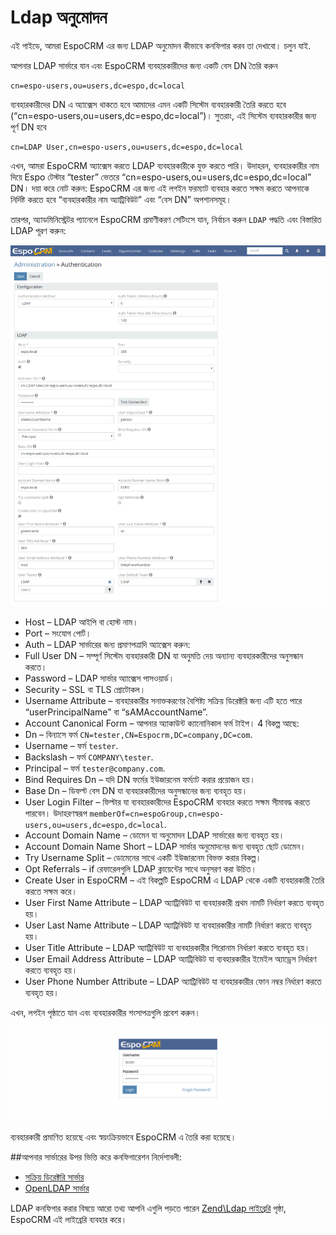 # Ldap অনুমোদন

এই গাইডে, আমরা EspoCRM এর জন্য LDAP অনুমোদন কীভাবে কনফিগার করব তা দেখাবো। চলুন যাই.

আপনার LDAP সার্ভারে যান এবং EspoCRM ব্যবহারকারীদের জন্য একটি বেস DN তৈরি করুন
```
cn=espo-users,ou=users,dc=espo,dc=local
```

ব্যবহারকারীদের DN এ অ্যাক্সেস থাকতে হবে আমাদের এমন একটি সিস্টেম ব্যবহারকারী তৈরি করতে হবে (“cn=espo-users,ou=users,dc=espo,dc=local”)। সুতরাং, এই সিস্টেম ব্যবহারকারীর জন্য পূর্ণ DN হবে
```
cn=LDAP User,cn=espo-users,ou=users,dc=espo,dc=local
```
এখন, আমরা EspoCRM অ্যাক্সেস করতে LDAP ব্যবহারকারীকে যুক্ত করতে পারি। উদাহরন, ব্যবহারকারীর নাম দিয়ে Espo টেস্টার “tester” ভেতরে “cn=espo-users,ou=users,dc=espo,dc=local” DN। দয়া করে নোট করুন: EspoCRM এর জন্য এই লগইন ফরম্যাট ব্যবহার করতে সক্ষম করতে আপনাকে নির্দিষ্ট করতে হবে “ব্যবহারকারীর নাম অ্যাট্রিবিউট” এবং “বেস DN” অপশানসমূহ।

তারপর, অ্যাডমিনিস্ট্রেটর প্যানেলে EspoCRM প্রমাণীকরণ সেটিংসে যান, নির্বাচন করুন `LDAP` পদ্ধতি এবং বিস্তারিত LDAP পূরণ করুন:

![1](https://raw.githubusercontent.com/espocrm/documentation/master/docs/_static/images/administration/ldap-authorization/ldap-configuration.png)

* Host – LDAP আইপি বা হোস্ট নাম।
* Port – সংযোগ পোর্ট।
* Auth – LDAP সার্ভারের জন্য প্রমাণপত্রাদি অ্যাক্সেস করুন:
 * Full User DN – সম্পূর্ণ সিস্টেম ব্যবহারকারী DN যা অনুমতি দেয় অন্যান্য ব্যবহারকারীদের অনুসন্ধান করতে।
 * Password – LDAP সার্ভার অ্যাক্সেস পাসওয়ার্ড।
* Security – SSL বা TLS প্রোটোকল।
* Username Attribute – ব্যবহারকারীর সনাক্তকরণের বৈশিষ্ট্য সক্রিয় ডিরেক্টরি জন্য এটি হতে পারে “userPrincipalName” বা “sAMAccountName”.
* Account Canonical Form – আপনার অ্যাকাউন্ট ক্যানোনিকাল ফর্ম টাইপ। 4 বিকল্প আছে:
 * Dn – বিন্যাসে ফর্ম `CN=tester,CN=Espocrm,DC=company,DC=com`.
 * Username – ফর্ম `tester`.
 * Backslash – ফর্ম `COMPANY\tester`.
 * Principal – ফর্ম `tester@company.com`.
* Bind Requires Dn – যদি DN ফর্মের ইউজারনেম ফর্ম্যাট করার প্রয়োজন হয়।
* Base Dn – ডিফল্ট বেস DN যা ব্যবহারকারীদের অনুসন্ধানের জন্য ব্যবহৃত হয়।
* User Login Filter – ফিল্টার যা ব্যবহারকারীদের EspoCRM ব্যবহার করতে সক্ষম সীমাবদ্ধ করতে পারবেন। উদাহরণস্বরূপ `memberOf=cn=espoGroup,cn=espo-users,ou=users,dc=espo,dc=local`.
* Account Domain Name – ডোমেন যা অনুমোদন LDAP সার্ভারের জন্য ব্যবহৃত হয়।
* Account Domain Name Short – LDAP সার্ভার অনুমোদনের জন্য ব্যবহৃত ছোট ডোমেন।
* Try Username Split – ডোমেনের সাথে একটি ইউজারনেম বিভক্ত করার বিকল্প।
* Opt Referrals – if রেফারেলগুলি LDAP ক্লায়েন্টের সাথে অনুসরণ করা উচিত।
* Create User in EspoCRM – এই বিকল্পটি EspoCRM এ LDAP থেকে একটি ব্যবহারকারী তৈরি করতে সক্ষম করে।
 * User First Name Attribute – LDAP অ্যাট্রিবিউট যা ব্যবহারকারী প্রথম নামটি নির্ধারণ করতে ব্যবহৃত হয়।
 * User Last Name Attribute – LDAP অ্যাট্রিবিউট যা ব্যবহারকারীর নামটি নির্ধারণ করতে ব্যবহৃত হয়।
 * User Title Attribute – LDAP অ্যাট্রিবিউট যা ব্যবহারকারীর শিরোনাম নির্ধারণ করতে ব্যবহৃত হয়।
 * User Email Address Attribute – LDAP অ্যাট্রিবিউট যা ব্যবহারকারীর ইমেইল অ্যাড্রেস নির্ধারণ করতে ব্যবহৃত হয়।
 * User Phone Number Attribute – LDAP অ্যাট্রিবিউট যা ব্যবহারকারীর ফোন নম্বর নির্ধারণ করতে ব্যবহৃত হয়।

এখন, লগইন পৃষ্ঠাতে যান এবং ব্যবহারকারীর শংসাপত্রগুলি প্রবেশ করুন।

![2](https://raw.githubusercontent.com/espocrm/documentation/master/docs/_static/images/administration/ldap-authorization/ldap-login.png)

ব্যবহারকারী প্রমাণিত হয়েছে এবং স্বয়ংক্রিয়ভাবে EspoCRM এ তৈরি করা হয়েছে।

##আপনার সার্ভারের উপর ভিত্তি করে কনফিগারেশন নির্দেশাবলী:
* [সক্রিয় ডিরেক্টরি সার্ভার](ldap-authorization-for-ad.md)
* [OpenLDAP সার্ভার](ldap-authorization-for-openldap.md)

LDAP কনফিগার করার বিষয়ে আরো তথ্য আপনি এগুলি পড়তে পারেন [Zend\Ldap লাইব্রেরি](https://zendframework.github.io/zend-ldap/intro/) পৃষ্ঠা, EspoCRM এই লাইব্রেরি ব্যবহার করে।

